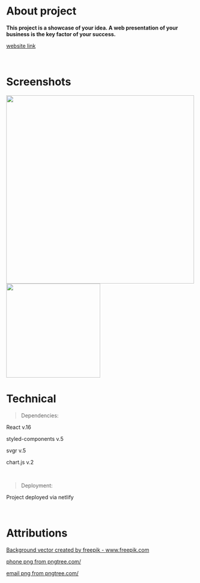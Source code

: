# About project

**This project is a showcase of your idea. A web presentation of your business is the key factor of your success.**

[website link](https://innovation-factors-business-app.netlify.app/)

<br/>

# Screenshots

<img src="https://user-images.githubusercontent.com/43997053/148677113-b3e44373-5e74-4ee3-b518-7d4265cf2f81.PNG" width="500">

<img src="https://user-images.githubusercontent.com/43997053/148677111-88ccc973-d489-41b6-ab66-8af5db623e12.PNG" width="250">

<br/>

# Technical

> Dependencies:

React v.16

styled-components v.5

svgr v.5

chart.js v.2

<br/>

> Deployment:

Project deployed via netlify

<br/>

# Attributions

<a href='https://www.freepik.com/vectors/background'>Background vector created by freepik - www.freepik.com</a>

<a href='https://pngtree.com/so/phone'>phone png from pngtree.com/</a>

<a href='https://pngtree.com/so/email'>email png from pngtree.com/</a>
